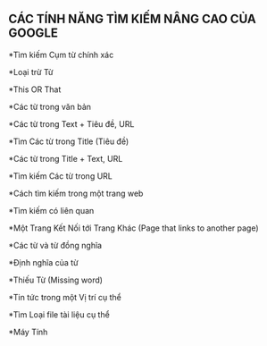 **CÁC TÍNH NĂNG TÌM KIẾM NÂNG CAO CỦA GOOGLE**
----------------------------------------------------------------------------------
*Tìm kiếm Cụm từ chính xác

*Loại trừ Từ

*This OR That

*Các từ trong văn bản

*Các từ trong Text + Tiêu đề, URL

*Tìm Các từ trong Title (Tiêu đề)

*Các từ trong Title + Text, URL

*Tìm kiếm Các từ trong URL

*Cách tìm kiếm trong một trang web

*Tìm kiếm có liên quan

*Một Trang Kết Nối tới Trang Khác (Page that links to another page)

*Các từ và từ đồng nghĩa

*Định nghĩa của từ

*Thiếu Từ (Missing word)

*Tin tức trong một Vị trí cụ thể

*Tìm Loại file tài liệu cụ thể

*Máy Tính
